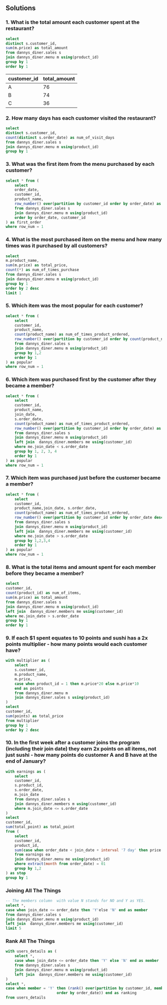 ## Solutions
### 1. What is the total amount each customer spent at the restaurant?

```sql
select
distinct s.customer_id,
sum(m.price) as total_amount
from dannys_diner.sales s
join dannys_diner.menu m using(product_id)
group by 1
order by 1
```

| customer_id | total_amount |
| ----------- | ------------ |
| A           | 76           |
| B           | 74           |
| C           | 36           |

### 2. How many days has each customer visited the restaurant?
```sql
select
distinct s.customer_id,
count(distinct s.order_date) as num_of_visit_days
from dannys_diner.sales s
join dannys_diner.menu m using(product_id)
group by 1
```

### 3. What was the first item from the menu purchased by each customer?
```sql
select * from (
    select
    order_date,
    customer_id,
    product_name,
    row_number() over(partition by customer_id order by order_date) as row_num
    from dannys_diner.sales s
    join dannys_diner.menu m using(product_id)
    order by order_date, customer_id
) as first_order
where row_num = 1
```

### 4. What is the most purchased item on the menu and how many times was it purchased by all customers?
```sql
select
m.product_name,
sum(m.price) as total_price,
count(*) as num_of_times_purchase
from dannys_diner.sales s
join dannys_diner.menu m using(product_id)
group by 1
order by 2 desc
limit 1
```
### 5. Which item was the most popular for each customer?
```sql
select * from (
    select
    customer_id,
    product_name,
    count(product_name) as num_of_times_product_ordered,
    row_number() over(partition by customer_id order by count(product_name) desc) as row_num
    from dannys_diner.sales s
    join dannys_diner.menu m using(product_id)
    group by 1,2
    order by 1
) as popular
where row_num = 1
```

### 6. Which item was purchased first by the customer after they became a member?
```sql
select * from (
    select
    customer_id,
    product_name,
    join_date,
    s.order_date,
    count(product_name) as num_of_times_product_ordered,
    row_number() over(partition by customer_id order by order_date) as row_num
    from dannys_diner.sales s
    join dannys_diner.menu m using(product_id)
    left join  dannys_diner.members me using(customer_id)
    where me.join_date < s.order_date
    group by 1, 2, 3, 4
    order by 1
) as popular
where row_num = 1
```

### 7. Which item was purchased just before the customer became a member?
```sql
select * from (
    select
    customer_id,
    product_name,join_date, s.order_date,
    count(product_name) as num_of_times_product_ordered,
    row_number() over(partition by customer_id order by order_date desc) as row_num
    from dannys_diner.sales s
    join dannys_diner.menu m using(product_id)
    left join  dannys_diner.members me using(customer_id)
    where me.join_date > s.order_date
    group by 1,2,3,4
    order by 1
) as popular
where row_num = 1
```

### 8. What is the total items and amount spent for each member before they became a member?
```sql
select
customer_id,
count(product_id) as num_of_items,
sum(m.price) as total_amount
from dannys_diner.sales s
join dannys_diner.menu m using(product_id)
left join  dannys_diner.members me using(customer_id)
where me.join_date > s.order_date
group by 1
order by 1
```

### 9. If each $1 spent equates to 10 points and sushi has a 2x points multiplier - how many points would each customer have?
```sql
with multiplier as (
    select
    s.customer_id,
    m.product_name,
    m.price,
    case when product_id = 1 then m.price*20 else m.price*10
    end as points
    from dannys_diner.menu m
    join dannys_diner.sales s using(product_id)
)
select
customer_id,
sum(points) as total_price
from multiplier
group by 1
order by 2 desc
```

### 10. In the first week after a customer joins the program (including their join date) they earn 2x points on all items, not just sushi - how many points do customer A and B have at the end of January?
```sql
with earnings as (
    select
    customer_id,
    s.product_id,
    s.order_date,
    m.join_date
    from dannys_diner.sales s
    join dannys_diner.members m using(customer_id)
    where m.join_date <= s.order_date
)
select
customer_id,
sum(total_point) as total_point
from (
    select
    customer_id,
    product_id,
    sum(case when order_date < join_date + interval '7 day' then price * 20 else price*10 end) as total_point
    from earnings ea
    join dannys_diner.menu me using(product_id)
    where extract(month from order_date) = 01
    group by 1,2
) as stop
group by 1
```

### Joining All The Things
```sql
-- The members column  with value N stands for NO and Y as YES.
select *,
case when join_date <= order_date then 'Y'else 'N' end as member
from dannys_diner.sales s
join dannys_diner.menu m using(product_id)
left join  dannys_diner.members me using(customer_id)
limit 5
```

### Rank All The Things
```sql
with users_details as (
    select *,
    case when join_date <= order_date then 'Y' else 'N' end as member
    from dannys_diner.sales s
    join dannys_diner.menu m using(product_id)
    left join  dannys_diner.members me using(customer_id)
)
select *,
case when member = 'Y' then (rank() over(partition by customer_id, member
                       order by order_date)) end as ranking
from users_details
```